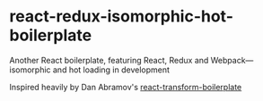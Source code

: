 # react-redux-isomorphic-hot-boilerplate
Another React boilerplate, featuring React, Redux and Webpack—isomorphic and hot loading in development

Inspired heavily by Dan Abramov's [react-transform-boilerplate](https://github.com/gaearon/react-transform-boilerplate)